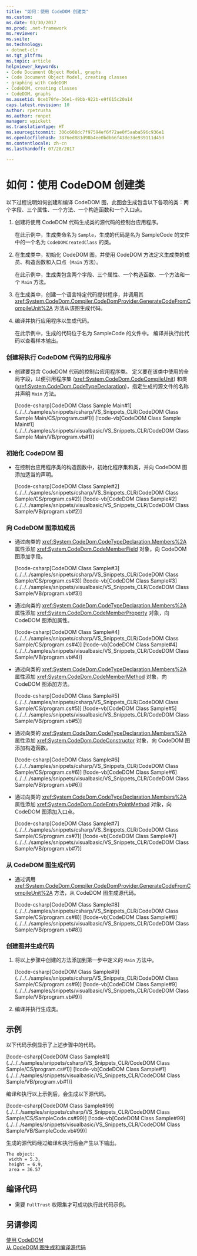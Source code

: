 ```yaml
---
title: "如何：使用 CodeDOM 创建类"
ms.custom: 
ms.date: 03/30/2017
ms.prod: .net-framework
ms.reviewer: 
ms.suite: 
ms.technology:
- dotnet-clr
ms.tgt_pltfrm: 
ms.topic: article
helpviewer_keywords:
- Code Document Object Model, graphs
- Code Document Object Model, creating classes
- graphing with CodeDOM
- CodeDOM, creating classes
- CodeDOM, graphs
ms.assetid: 0ceb70fe-36e1-49bb-922b-e9f615c20a14
caps.latest.revision: 10
author: rpetrusha
ms.author: ronpet
manager: wpickett
ms.translationtype: HT
ms.sourcegitcommit: 306c608dc7f97594ef6f72ae0f5aaba596c936e1
ms.openlocfilehash: 3876ed881d98b4ee0bdb66f43de3de939111d45d
ms.contentlocale: zh-cn
ms.lasthandoff: 07/28/2017

---
```

# <a name="how-to-create-a-class-using-codedom"></a>如何：使用 CodeDOM 创建类
以下过程说明如何创建和编译 CodeDOM 图，此图会生成包含以下各项的类：两个字段、三个属性、一个方法、一个构造函数和一个入口点。  
  
1.  创建将使用 CodeDOM 代码生成类的源代码的控制台应用程序。  
  
     在此示例中，生成类命名为 `Sample`，生成的代码是名为 SampleCode 的文件中的一个名为 `CodeDOMCreatedClass` 的类。  
  
2.  在生成类中，初始化 CodeDOM 图，并使用 CodeDOM 方法定义生成类的成员、构造函数和入口点（`Main` 方法）。  
  
     在此示例中，生成类包含两个字段、三个属性、一个构造函数、一个方法和一个 `Main` 方法。  
  
3.  在生成类中，创建一个语言特定代码提供程序，并调用其 <xref:System.CodeDom.Compiler.CodeDomProvider.GenerateCodeFromCompileUnit%2A> 方法从该图生成代码。  
  
4.  编译并执行应用程序以生成代码。  
  
     在此示例中，生成的代码位于名为 SampleCode 的文件中。 编译并执行此代码以查看样本输出。  
  
### <a name="to-create-the-application-that-will-execute-the-codedom-code"></a>创建将执行 CodeDOM 代码的应用程序  
  
-   创建要包含 CodeDOM 代码的控制台应用程序类。 定义要在该类中使用的全局字段，以便引用程序集 (<xref:System.CodeDom.CodeCompileUnit>) 和类 (<xref:System.CodeDom.CodeTypeDeclaration>)，指定生成的源文件的名称并声明 `Main` 方法。  
  
     [!code-csharp[CodeDOM Class Sample Main#1](../../../samples/snippets/csharp/VS_Snippets_CLR/CodeDOM Class Sample Main/CS/program.cs#1)]  [!code-vb[CodeDOM Class Sample Main#1](../../../samples/snippets/visualbasic/VS_Snippets_CLR/CodeDOM Class Sample Main/VB/program.vb#1)]  
  
### <a name="to-initialize-the-codedom-graph"></a>初始化 CodeDOM 图  
  
-   在控制台应用程序类的构造函数中，初始化程序集和类，并向 CodeDOM 图添加适当的声明。  
  
     [!code-csharp[CodeDOM Class Sample#2](../../../samples/snippets/csharp/VS_Snippets_CLR/CodeDOM Class Sample/CS/program.cs#2)]  [!code-vb[CodeDOM Class Sample#2](../../../samples/snippets/visualbasic/VS_Snippets_CLR/CodeDOM Class Sample/VB/program.vb#2)]  
  
### <a name="to-add-members-to-the-codedom-graph"></a>向 CodeDOM 图添加成员  
  
-   通过向类的 <xref:System.CodeDom.CodeTypeDeclaration.Members%2A> 属性添加 <xref:System.CodeDom.CodeMemberField> 对象，向 CodeDOM 图添加字段。  
  
     [!code-csharp[CodeDOM Class Sample#3](../../../samples/snippets/csharp/VS_Snippets_CLR/CodeDOM Class Sample/CS/program.cs#3)]  [!code-vb[CodeDOM Class Sample#3](../../../samples/snippets/visualbasic/VS_Snippets_CLR/CodeDOM Class Sample/VB/program.vb#3)]  
  
-   通过向类的 <xref:System.CodeDom.CodeTypeDeclaration.Members%2A> 属性添加 <xref:System.CodeDom.CodeMemberProperty> 对象，向 CodeDOM 图添加属性。  
  
     [!code-csharp[CodeDOM Class Sample#4](../../../samples/snippets/csharp/VS_Snippets_CLR/CodeDOM Class Sample/CS/program.cs#4)]  [!code-vb[CodeDOM Class Sample#4](../../../samples/snippets/visualbasic/VS_Snippets_CLR/CodeDOM Class Sample/VB/program.vb#4)]  
  
-   通过向类的 <xref:System.CodeDom.CodeTypeDeclaration.Members%2A> 属性添加 <xref:System.CodeDom.CodeMemberMethod> 对象，向 CodeDOM 图添加方法。  
  
     [!code-csharp[CodeDOM Class Sample#5](../../../samples/snippets/csharp/VS_Snippets_CLR/CodeDOM Class Sample/CS/program.cs#5)]  [!code-vb[CodeDOM Class Sample#5](../../../samples/snippets/visualbasic/VS_Snippets_CLR/CodeDOM Class Sample/VB/program.vb#5)]  
  
-   通过向类的 <xref:System.CodeDom.CodeTypeDeclaration.Members%2A> 属性添加 <xref:System.CodeDom.CodeConstructor> 对象，向 CodeDOM 图添加构造函数。  
  
     [!code-csharp[CodeDOM Class Sample#6](../../../samples/snippets/csharp/VS_Snippets_CLR/CodeDOM Class Sample/CS/program.cs#6)]  [!code-vb[CodeDOM Class Sample#6](../../../samples/snippets/visualbasic/VS_Snippets_CLR/CodeDOM Class Sample/VB/program.vb#6)]  
  
-   通过向类的 <xref:System.CodeDom.CodeTypeDeclaration.Members%2A> 属性添加 <xref:System.CodeDom.CodeEntryPointMethod> 对象，向 CodeDOM 图添加入口点。  
  
     [!code-csharp[CodeDOM Class Sample#7](../../../samples/snippets/csharp/VS_Snippets_CLR/CodeDOM Class Sample/CS/program.cs#7)]  [!code-vb[CodeDOM Class Sample#7](../../../samples/snippets/visualbasic/VS_Snippets_CLR/CodeDOM Class Sample/VB/program.vb#7)]  
  
### <a name="to-generate-the-code-from-the-codedom-graph"></a>从 CodeDOM 图生成代码  
  
-   通过调用 <xref:System.CodeDom.Compiler.CodeDomProvider.GenerateCodeFromCompileUnit%2A> 方法，从 CodeDOM 图生成源代码。  
  
     [!code-csharp[CodeDOM Class Sample#8](../../../samples/snippets/csharp/VS_Snippets_CLR/CodeDOM Class Sample/CS/program.cs#8)]  [!code-vb[CodeDOM Class Sample#8](../../../samples/snippets/visualbasic/VS_Snippets_CLR/CodeDOM Class Sample/VB/program.vb#8)]  
  
### <a name="to-create-the-graph-and-generate-the-code"></a>创建图并生成代码  
  
1.  将以上步骤中创建的方法添加到第一步中定义的 `Main` 方法中。  
  
     [!code-csharp[CodeDOM Class Sample#9](../../../samples/snippets/csharp/VS_Snippets_CLR/CodeDOM Class Sample/CS/program.cs#9)]  [!code-vb[CodeDOM Class Sample#9](../../../samples/snippets/visualbasic/VS_Snippets_CLR/CodeDOM Class Sample/VB/program.vb#9)]  
  
2.  编译并执行生成类。  
  
## <a name="example"></a>示例  
 以下代码示例显示了上述步骤中的代码。  
  
 [!code-csharp[CodeDOM Class Sample#1](../../../samples/snippets/csharp/VS_Snippets_CLR/CodeDOM Class Sample/CS/program.cs#1)] [!code-vb[CodeDOM Class Sample#1](../../../samples/snippets/visualbasic/VS_Snippets_CLR/CodeDOM Class Sample/VB/program.vb#1)]  
  
 编译和执行以上示例后，会生成以下源代码。  
  
 [!code-csharp[CodeDOM Class Sample#99](../../../samples/snippets/csharp/VS_Snippets_CLR/CodeDOM Class Sample/CS/SampleCode.cs#99)] [!code-vb[CodeDOM Class Sample#99](../../../samples/snippets/visualbasic/VS_Snippets_CLR/CodeDOM Class Sample/VB/SampleCode.vb#99)]  
  
 生成的源代码经过编译和执行后会产生以下输出。  
  
```  
The object:  
 width = 5.3,  
 height = 6.9,  
 area = 36.57  
```  
  
## <a name="compiling-the-code"></a>编译代码  
  
-   需要 `FullTrust` 权限集才可成功执行此代码示例。  
  
## <a name="see-also"></a>另请参阅  
 [使用 CodeDOM](../../../docs/framework/reflection-and-codedom/using-the-codedom.md)   
 [从 CodeDOM 图生成和编译源代码](../../../docs/framework/reflection-and-codedom/generating-and-compiling-source-code-from-a-codedom-graph.md)

